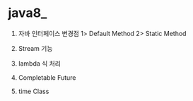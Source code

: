 # java8_

1. 자바 인터페이스 변경점
 1> Default Method
 2> Static Method
 
2. Stream 기능
3. lambda 식 처리
4. Completable Future
5. time Class

